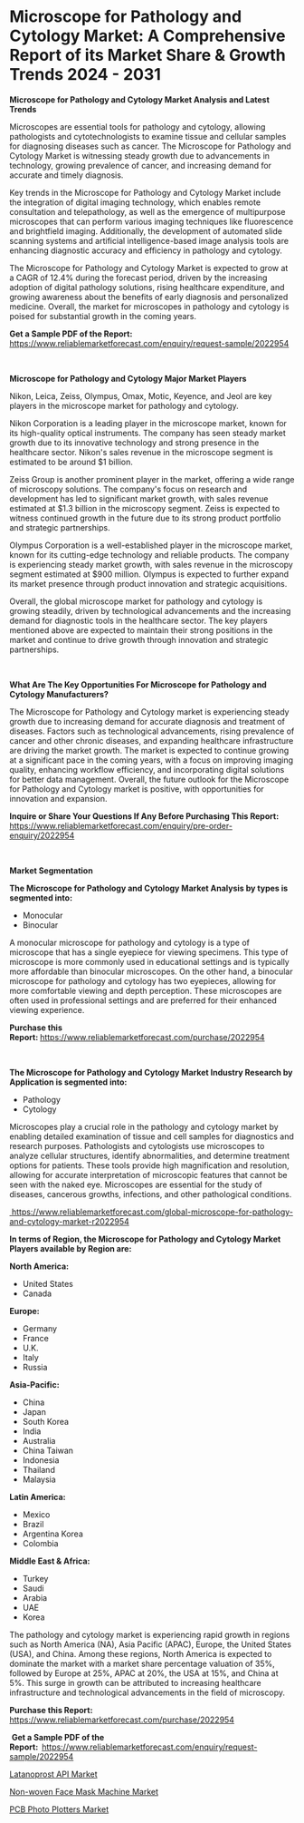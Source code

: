<p><h1>Microscope for Pathology and Cytology Market: A Comprehensive Report of its Market Share & Growth Trends 2024 - 2031</h1></p><p><strong>Microscope for Pathology and Cytology Market Analysis and Latest Trends</strong></p>
<p><p>Microscopes are essential tools for pathology and cytology, allowing pathologists and cytotechnologists to examine tissue and cellular samples for diagnosing diseases such as cancer. The Microscope for Pathology and Cytology Market is witnessing steady growth due to advancements in technology, growing prevalence of cancer, and increasing demand for accurate and timely diagnosis.</p><p>Key trends in the Microscope for Pathology and Cytology Market include the integration of digital imaging technology, which enables remote consultation and telepathology, as well as the emergence of multipurpose microscopes that can perform various imaging techniques like fluorescence and brightfield imaging. Additionally, the development of automated slide scanning systems and artificial intelligence-based image analysis tools are enhancing diagnostic accuracy and efficiency in pathology and cytology.</p><p>The Microscope for Pathology and Cytology Market is expected to grow at a CAGR of 12.4% during the forecast period, driven by the increasing adoption of digital pathology solutions, rising healthcare expenditure, and growing awareness about the benefits of early diagnosis and personalized medicine. Overall, the market for microscopes in pathology and cytology is poised for substantial growth in the coming years.</p></p>
<p><strong>Get a Sample PDF of the Report:&nbsp;</strong> <a href="https://www.reliablemarketforecast.com/enquiry/request-sample/2022954">https://www.reliablemarketforecast.com/enquiry/request-sample/2022954</a></p>
<p>&nbsp;</p>
<p><strong>Microscope for Pathology and Cytology Major Market Players</strong></p>
<p><p>Nikon, Leica, Zeiss, Olympus, Omax, Motic, Keyence, and Jeol are key players in the microscope market for pathology and cytology. </p><p>Nikon Corporation is a leading player in the microscope market, known for its high-quality optical instruments. The company has seen steady market growth due to its innovative technology and strong presence in the healthcare sector. Nikon's sales revenue in the microscope segment is estimated to be around $1 billion.</p><p>Zeiss Group is another prominent player in the market, offering a wide range of microscopy solutions. The company's focus on research and development has led to significant market growth, with sales revenue estimated at $1.3 billion in the microscopy segment. Zeiss is expected to witness continued growth in the future due to its strong product portfolio and strategic partnerships.</p><p>Olympus Corporation is a well-established player in the microscope market, known for its cutting-edge technology and reliable products. The company is experiencing steady market growth, with sales revenue in the microscopy segment estimated at $900 million. Olympus is expected to further expand its market presence through product innovation and strategic acquisitions.</p><p>Overall, the global microscope market for pathology and cytology is growing steadily, driven by technological advancements and the increasing demand for diagnostic tools in the healthcare sector. The key players mentioned above are expected to maintain their strong positions in the market and continue to drive growth through innovation and strategic partnerships.</p></p>
<p>&nbsp;</p>
<p><strong>What Are The Key Opportunities For Microscope for Pathology and Cytology Manufacturers?</strong></p>
<p><p>The Microscope for Pathology and Cytology market is experiencing steady growth due to increasing demand for accurate diagnosis and treatment of diseases. Factors such as technological advancements, rising prevalence of cancer and other chronic diseases, and expanding healthcare infrastructure are driving the market growth. The market is expected to continue growing at a significant pace in the coming years, with a focus on improving imaging quality, enhancing workflow efficiency, and incorporating digital solutions for better data management. Overall, the future outlook for the Microscope for Pathology and Cytology market is positive, with opportunities for innovation and expansion.</p></p>
<p><strong>Inquire or Share Your Questions If Any Before Purchasing This Report:</strong> <a href="https://www.reliablemarketforecast.com/enquiry/pre-order-enquiry/2022954">https://www.reliablemarketforecast.com/enquiry/pre-order-enquiry/2022954</a></p>
<p>&nbsp;</p>
<p><strong>Market Segmentation</strong></p>
<p><strong>The Microscope for Pathology and Cytology Market Analysis by types is segmented into:</strong></p>
<p><ul><li>Monocular</li><li>Binocular</li></ul></p>
<p><p>A monocular microscope for pathology and cytology is a type of microscope that has a single eyepiece for viewing specimens. This type of microscope is more commonly used in educational settings and is typically more affordable than binocular microscopes. On the other hand, a binocular microscope for pathology and cytology has two eyepieces, allowing for more comfortable viewing and depth perception. These microscopes are often used in professional settings and are preferred for their enhanced viewing experience.</p></p>
<p><strong>Purchase this Report:&nbsp;</strong><a href="https://www.reliablemarketforecast.com/purchase/2022954">https://www.reliablemarketforecast.com/purchase/2022954</a></p>
<p>&nbsp;</p>
<p><strong>The Microscope for Pathology and Cytology Market Industry Research by Application is segmented into:</strong></p>
<p><ul><li>Pathology</li><li>Cytology</li></ul></p>
<p><p>Microscopes play a crucial role in the pathology and cytology market by enabling detailed examination of tissue and cell samples for diagnostics and research purposes. Pathologists and cytologists use microscopes to analyze cellular structures, identify abnormalities, and determine treatment options for patients. These tools provide high magnification and resolution, allowing for accurate interpretation of microscopic features that cannot be seen with the naked eye. Microscopes are essential for the study of diseases, cancerous growths, infections, and other pathological conditions.</p></p>
<p><a href="https://www.reliablemarketforecast.com/global-microscope-for-pathology-and-cytology-market-r2022954">&nbsp;https://www.reliablemarketforecast.com/global-microscope-for-pathology-and-cytology-market-r2022954</a></p>
<p><strong>In terms of Region, the Microscope for Pathology and Cytology Market Players available by Region are:</strong></p>
<p>
    <p> <strong> North America: </strong>
        <ul>
            <li>United States</li>
            <li>Canada</li>
        </ul>
        </p> 
    <p> <strong> Europe: </strong>
        <ul>
            <li>Germany</li>
            <li>France</li>
            <li>U.K.</li>
            <li>Italy</li>
            <li>Russia</li>
        </ul>
        </p> 
    <p> <strong> Asia-Pacific: </strong>
        <ul>
            <li>China</li>
            <li>Japan</li>
            <li>South Korea</li>
            <li>India</li>
            <li>Australia</li>
            <li>China Taiwan</li>
            <li>Indonesia</li>
            <li>Thailand</li>
            <li>Malaysia</li>
        </ul>
        </p> 
    <p> <strong> Latin America: </strong>
        <ul>
            <li>Mexico</li>
            <li>Brazil</li>
            <li>Argentina Korea</li>
            <li>Colombia</li>
        </ul>
        </p> 
    <p> <strong> Middle East & Africa: </strong>
        <ul>
            <li>Turkey</li>
            <li>Saudi</li>
            <li>Arabia</li>
            <li>UAE</li>
            <li>Korea</li>
        </ul>
    </p>
    </p>
<p><p>The pathology and cytology market is experiencing rapid growth in regions such as North America (NA), Asia Pacific (APAC), Europe, the United States (USA), and China. Among these regions, North America is expected to dominate the market with a market share percentage valuation of 35%, followed by Europe at 25%, APAC at 20%, the USA at 15%, and China at 5%. This surge in growth can be attributed to increasing healthcare infrastructure and technological advancements in the field of microscopy.</p></p>
<p><strong>Purchase this Report: </strong><a href="https://www.reliablemarketforecast.com/purchase/2022954">https://www.reliablemarketforecast.com/purchase/2022954</a></p>
<p>&nbsp;<strong>Get a Sample PDF of the Report:&nbsp;&nbsp;</strong><a href="https://www.reliablemarketforecast.com/enquiry/request-sample/2022954">https://www.reliablemarketforecast.com/enquiry/request-sample/2022954</a></p>
<p><strong></strong></p>
<p><p><a href="https://medium.com/@philipwolf61/comprehensive-analysis-of-the-global-latanoprost-api-market-growth-trends-market-forecasts-2024-ba1cd4af6498">Latanoprost API Market</a></p><p><a href="https://medium.com/@jsksk366/comprehensive-analysis-of-the-global-non-woven-face-mask-machine-market-growth-trends-market-014493f34620">Non-woven Face Mask Machine Market</a></p><p><a href="https://github.com/gracielawharris42024/Market-Research-Report-List-1/blob/main/pcb-photo-plotters-market.md">PCB Photo Plotters Market</a></p></p>